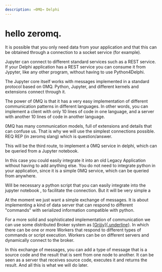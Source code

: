 ```yaml
---
description: →0MQ→ Delphi
---
```


# hello zeromq.

It is possible that you only need data from your application and that this can be obtained through a connection to a socket service (for example).

Jupyter can connect to different standard services such as a REST service. If your Delphi application has a REST service you can consume it from Jypyter, like any other program, without having to use Python4Delphi.

The Jupyter core itself works with messages implemented in a standard protocol based on 0MQ. Python, Jupyter, and different kernels and extensions connect through it.

The power of 0MQ is that it has a very easy implementation of different communication patterns in different languages. In other words, you can implement a client with only 10 lines of code in one language, and a server with another 10 lines of code in another language.

0MQ has many communication models, full of extensions and details that can confuse us. That is why we will use the simplest connections possible. REQ REP (in zeromq slang) which is question/answer.

This will be the third route, to implement a 0MQ service in delphi, which can be queried from a Jupyter notebook.

In this case you could easily integrate it into an old Legacy Application without having to add anything else. You do not need to integrate python in your application, since it is a simple 0MQ service, which can be queried from anywhere.

Will be necessary a python script that you can easily integrate into the jupyter notebook , to facilitate the connection. But it will be very simple a

At the moment we just want a simple exchange of messages. It is about implementing a kind of data server that can respond to different "commands" with serialized information compatible with python.

For a more solid and sophisticated implementation of communication we can use some distributed Broker system as [\[Grijjy\]{.underline}](https://github.com/grijjy/DelphiZeroMQ). In which there can be one or more Workers that respond to different types of commands or script execution. Workers can be on different servers and dynamically connect to the broker.

In this exchange of messages, you can add a type of message that is a source code and the result that is sent from one node to another. It can be seen as a server that receives source code, executes it and returns the result. And all this is what we will do later.
